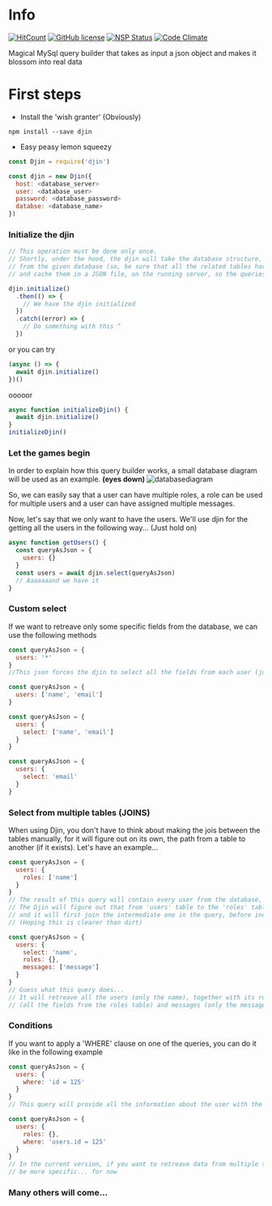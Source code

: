 # Info

[![HitCount](https://hitt.herokuapp.com/ovidiuionut94/djin.svg)](https://github.com/ovidiuionut94/djin)
[![GitHub license](https://img.shields.io/badge/license-MIT-blue.svg)](https://raw.githubusercontent.com/ovidiuionut94/djin/master/LICENSE) 
[![NSP Status](https://nodesecurity.io/orgs/djin/projects/a1c8849c-bf3d-4cdc-9e6c-262e388ca165/badge)](https://nodesecurity.io/orgs/djin/projects/a1c8849c-bf3d-4cdc-9e6c-262e388ca165)
[![Code Climate](https://codeclimate.com/github/ovidiuionut94/djin/badges/gpa.svg)](https://codeclimate.com/github/ovidiuionut94/djin)

Magical MySql query builder that takes as input a json object and makes it blossom into real data

# First steps
- Install the 'wish granter' (Obviously)

```
npm install --save djin
```
        
- Easy peasy lemon squeezy

```js
const Djin = require('djin')

const djin = new Djin({
  host: <database_server>
  user: <database_user>
  password: <database_password>
  databse: <database_name>
})

```

### Initialize the djin
   
```js
// This operation must be done only once.
// Shortly, under the hood, the djin will take the database structure, together with all the foreign keys 
// from the given database (so, be sure that all the related tables have the required foreign keys created) 
// and cache them in a JSON file, on the running server, so the queries can be created asap.

djin.initialize()
  .then(() => {
    // We have the djin initialized
  })
  .catch((error) => {
    // Do something with this ^
  })
```

or you can try

```js
(async () => {
  await djin.initialize()
})()
```

ooooor

```js
async function initializeDjin() {
  await djin.initialize()
}
initializeDjin()
```

### Let the games begin
In order to explain how this query builder works, a small database diagram will be used as an example. <b> (eyes down) </b>
![databasediagram](https://user-images.githubusercontent.com/11486739/27407362-ae69782c-56e0-11e7-92d7-e3690f09035d.jpg)

So, we can easily say that a user can have multiple roles, a role can be used for 
multiple users and a user can have assigned multiple messages.

Now, let's say that we only want to have the users. We'll use djin for the getting all the users in the following way... (Just hold on)
```js
async function getUsers() {
  const queryAsJson = {
    users: {}
  }
  const users = await djin.select(queryAsJson)
  // Aaaaaaand we have it
}
```
### Custom select
If we want to retreave only some specific fields from the database, we can use the following methods
```js
const queryAsJson = {
  users: '*'
}
//This json forces the djin to select all the fields from each user (just like an empty object, as above)
```

```js
const queryAsJson = {
  users: ['name', 'email']
}
```

```js
const queryAsJson = {
  users: {
    select: ['name', 'email']
  }
}
```

```js
const queryAsJson = {
  users: {
    select: 'email'
  }
}
```

### Select from multiple tables <b>(JOINS)</b>
When using Djin, you don't have to think about making the jois between the tables manually, for it will figure out on
its own, the path from a table to another (if it exists).
Let's have an example...

```js
const queryAsJson = {
  users: {
    roles: ['name']
  }
}
// The result of this query will contain every user from the database, together with its role
// The Djin will figure out that from 'users' table to the 'roles' table exists an intermediate, 
// and it will first join the intermediate one in the query, before including the 'roles' table 
// (Hoping this is clearer than dirt)
```

```js
const queryAsJson = {
  users: {
    select: 'name',
    roles: {},
    messages: ['message']
  }
}
// Guess what this query does...
// It will retreave all the users (only the name), together with its roles 
// (all the fields from the roles table) and messages (only the message field)
```

### Conditions
If you want to apply a 'WHERE' clause on one of the queries, you can do it like in the following example
```js
const queryAsJson = {
  users: {
    where: 'id = 125'
  }
}
// This query will provide all the information about the user with the id = 125
```

```js
const queryAsJson = {
  users: {
    roles: {},
    where: 'users.id = 125'
  }
}
// In the current version, if you want to retreave data from multiple tables, the query must
// be more specific... for now
```

### Many others will come...

